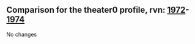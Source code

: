 ## Comparison for the theater0 profile, rvn: [1972](https://github.com/PRO100KatYT/FortniteProfileRevisions/tree/main/profiles/theater0/1972%20theater0.json)-[1974](https://github.com/PRO100KatYT/FortniteProfileRevisions/tree/main/profiles/theater0/1974%20theater0.json)

No changes
